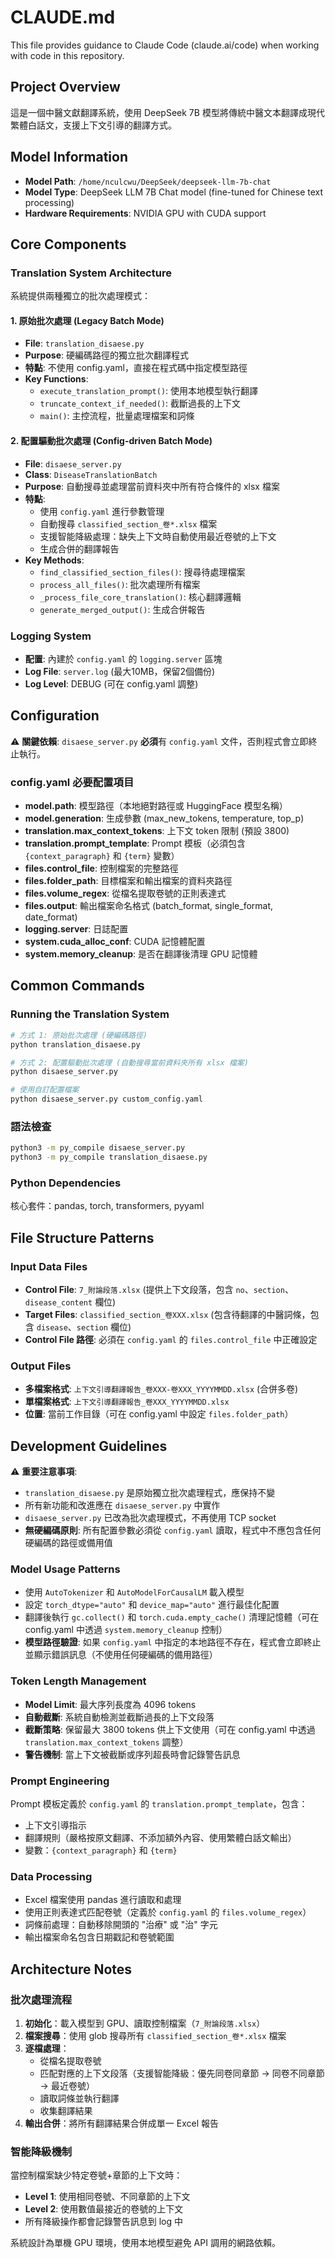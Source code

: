 # CLAUDE.md

This file provides guidance to Claude Code (claude.ai/code) when working with code in this repository.

## Project Overview

這是一個中醫文獻翻譯系統，使用 DeepSeek 7B 模型將傳統中醫文本翻譯成現代繁體白話文，支援上下文引導的翻譯方式。

## Model Information

- **Model Path**: `/home/nculcwu/DeepSeek/deepseek-llm-7b-chat`
- **Model Type**: DeepSeek LLM 7B Chat model (fine-tuned for Chinese text processing)
- **Hardware Requirements**: NVIDIA GPU with CUDA support

## Core Components

### Translation System Architecture

系統提供兩種獨立的批次處理模式：

#### 1. 原始批次處理 (Legacy Batch Mode)
- **File**: `translation_disaese.py`
- **Purpose**: 硬編碼路徑的獨立批次翻譯程式
- **特點**: 不使用 config.yaml，直接在程式碼中指定模型路徑
- **Key Functions**:
  - `execute_translation_prompt()`: 使用本地模型執行翻譯
  - `truncate_context_if_needed()`: 截斷過長的上下文
  - `main()`: 主控流程，批量處理檔案和詞條

#### 2. 配置驅動批次處理 (Config-driven Batch Mode)
- **File**: `disaese_server.py`
- **Class**: `DiseaseTranslationBatch`
- **Purpose**: 自動搜尋並處理當前資料夾中所有符合條件的 xlsx 檔案
- **特點**:
  - 使用 `config.yaml` 進行參數管理
  - 自動搜尋 `classified_section_卷*.xlsx` 檔案
  - 支援智能降級處理：缺失上下文時自動使用最近卷號的上下文
  - 生成合併的翻譯報告
- **Key Methods**:
  - `find_classified_section_files()`: 搜尋待處理檔案
  - `process_all_files()`: 批次處理所有檔案
  - `_process_file_core_translation()`: 核心翻譯邏輯
  - `generate_merged_output()`: 生成合併報告

### Logging System
- **配置**: 內建於 `config.yaml` 的 `logging.server` 區塊
- **Log File**: `server.log` (最大10MB，保留2個備份)
- **Log Level**: DEBUG (可在 config.yaml 調整)

## Configuration

⚠️ **關鍵依賴**: `disaese_server.py` **必須**有 `config.yaml` 文件，否則程式會立即終止執行。

### config.yaml 必要配置項目
- **model.path**: 模型路徑（本地絕對路徑或 HuggingFace 模型名稱）
- **model.generation**: 生成參數 (max_new_tokens, temperature, top_p)
- **translation.max_context_tokens**: 上下文 token 限制 (預設 3800)
- **translation.prompt_template**: Prompt 模板（必須包含 `{context_paragraph}` 和 `{term}` 變數）
- **files.control_file**: 控制檔案的完整路徑
- **files.folder_path**: 目標檔案和輸出檔案的資料夾路徑
- **files.volume_regex**: 從檔名提取卷號的正則表達式
- **files.output**: 輸出檔案命名格式 (batch_format, single_format, date_format)
- **logging.server**: 日誌配置
- **system.cuda_alloc_conf**: CUDA 記憶體配置
- **system.memory_cleanup**: 是否在翻譯後清理 GPU 記憶體

## Common Commands

### Running the Translation System

```bash
# 方式 1: 原始批次處理 (硬編碼路徑)
python translation_disaese.py

# 方式 2: 配置驅動批次處理 (自動搜尋當前資料夾所有 xlsx 檔案)
python disaese_server.py

# 使用自訂配置檔案
python disaese_server.py custom_config.yaml
```

### 語法檢查
```bash
python3 -m py_compile disaese_server.py
python3 -m py_compile translation_disaese.py
```

### Python Dependencies
核心套件：pandas, torch, transformers, pyyaml

## File Structure Patterns

### Input Data Files
- **Control File**: `7_附論段落.xlsx` (提供上下文段落，包含 `no`、`section`、`disease_content` 欄位)
- **Target Files**: `classified_section_卷XXX.xlsx` (包含待翻譯的中醫詞條，包含 `disease`、`section` 欄位)
- **Control File 路徑**: 必須在 `config.yaml` 的 `files.control_file` 中正確設定

### Output Files
- **多檔案格式**: `上下文引導翻譯報告_卷XXX-卷XXX_YYYYMMDD.xlsx` (合併多卷)
- **單檔案格式**: `上下文引導翻譯報告_卷XXX_YYYYMMDD.xlsx`
- **位置**: 當前工作目錄（可在 config.yaml 中設定 `files.folder_path`）

## Development Guidelines

⚠️ **重要注意事項**:
- `translation_disaese.py` 是原始獨立批次處理程式，應保持不變
- 所有新功能和改進應在 `disaese_server.py` 中實作
- `disaese_server.py` 已改為批次處理模式，不再使用 TCP socket
- **無硬編碼原則**: 所有配置參數必須從 `config.yaml` 讀取，程式中不應包含任何硬編碼的路徑或備用值

### Model Usage Patterns
- 使用 `AutoTokenizer` 和 `AutoModelForCausalLM` 載入模型
- 設定 `torch_dtype="auto"` 和 `device_map="auto"` 進行最佳化配置
- 翻譯後執行 `gc.collect()` 和 `torch.cuda.empty_cache()` 清理記憶體（可在 config.yaml 中透過 `system.memory_cleanup` 控制）
- **模型路徑驗證**: 如果 `config.yaml` 中指定的本地路徑不存在，程式會立即終止並顯示錯誤訊息（不使用任何硬編碼的備用路徑）

### Token Length Management
- **Model Limit**: 最大序列長度為 4096 tokens
- **自動截斷**: 系統自動檢測並截斷過長的上下文段落
- **截斷策略**: 保留最大 3800 tokens 供上下文使用（可在 config.yaml 中透過 `translation.max_context_tokens` 調整）
- **警告機制**: 當上下文被截斷或序列超長時會記錄警告訊息

### Prompt Engineering
Prompt 模板定義於 `config.yaml` 的 `translation.prompt_template`，包含：
- 上下文引導指示
- 翻譯規則（嚴格按原文翻譯、不添加額外內容、使用繁體白話文輸出）
- 變數：`{context_paragraph}` 和 `{term}`

### Data Processing
- Excel 檔案使用 pandas 進行讀取和處理
- 使用正則表達式匹配卷號（定義於 `config.yaml` 的 `files.volume_regex`）
- 詞條前處理：自動移除開頭的 "治療" 或 "治" 字元
- 輸出檔案命名包含日期戳記和卷號範圍

## Architecture Notes

### 批次處理流程
1. **初始化**：載入模型到 GPU、讀取控制檔案（`7_附論段落.xlsx`）
2. **檔案搜尋**：使用 glob 搜尋所有 `classified_section_卷*.xlsx` 檔案
3. **逐檔處理**：
   - 從檔名提取卷號
   - 匹配對應的上下文段落（支援智能降級：優先同卷同章節 → 同卷不同章節 → 最近卷號）
   - 讀取詞條並執行翻譯
   - 收集翻譯結果
4. **輸出合併**：將所有翻譯結果合併成單一 Excel 報告

### 智能降級機制
當控制檔案缺少特定卷號+章節的上下文時：
- **Level 1**: 使用相同卷號、不同章節的上下文
- **Level 2**: 使用數值最接近的卷號的上下文
- 所有降級操作都會記錄警告訊息到 log 中

系統設計為單機 GPU 環境，使用本地模型避免 API 調用的網路依賴。